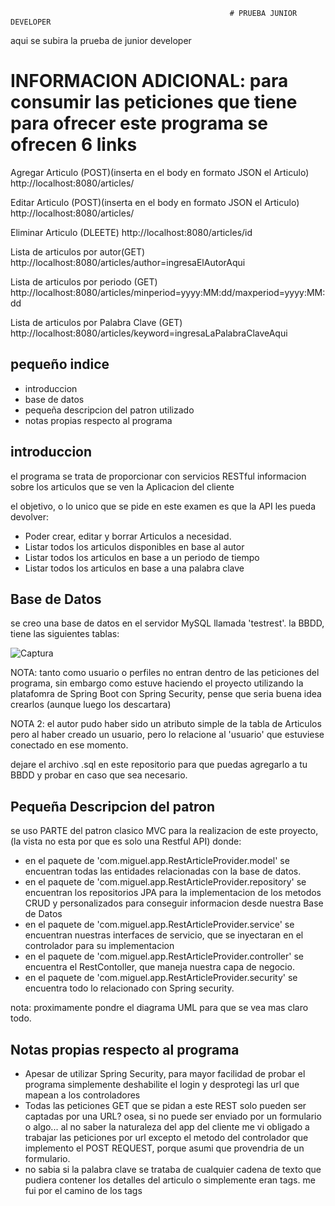                                                      # PRUEBA JUNIOR DEVELOPER
aqui se subira la prueba de junior developer

# INFORMACION ADICIONAL: para consumir las peticiones que tiene para ofrecer este programa se ofrecen 6 links

Agregar Articulo (POST)(inserta en el body en formato JSON el Articulo)
http://localhost:8080/articles/

Editar Articulo (POST)(inserta en el body en formato JSON el Articulo)
http://localhost:8080/articles/

Eliminar Articulo (DLEETE)
http://localhost:8080/articles/id

Lista de articulos por autor(GET)
http://localhost:8080/articles/author=ingresaElAutorAqui

Lista de articulos por periodo (GET)
http://localhost:8080/articles/minperiod=yyyy:MM:dd/maxperiod=yyyy:MM:dd

Lista de articulos por Palabra Clave (GET)
http://localhost:8080/articles/keyword=ingresaLaPalabraClaveAqui


## pequeño indice

- introduccion
- base de datos
- pequeña descripcion del patron utilizado
- notas propias respecto al programa


## introduccion

el programa se trata de proporcionar con servicios RESTful informacion sobre los articulos que se ven la Aplicacion del cliente

el objetivo, o lo unico que se pide en este examen es que la API les pueda devolver:

- Poder crear, editar y borrar Articulos a necesidad.
- Listar todos los articulos disponibles en base al autor
- Listar todos los articulos en base a un periodo de tiempo
- Listar todos los articulos en base a una palabra clave


## Base de Datos

se creo una base de datos en el servidor MySQL llamada 'testrest'. la BBDD, tiene las siguientes tablas:


![Captura](https://user-images.githubusercontent.com/59231896/76350516-4a7c1c00-62e2-11ea-8400-cad33a6b1565.JPG)


NOTA: tanto como usuario o perfiles no entran dentro de las peticiones del programa, sin embargo como estuve haciendo el proyecto 
utilizando la platafomra de Spring Boot con Spring Security, pense que seria buena idea crearlos (aunque luego los descartara)

NOTA 2: el autor pudo haber sido un atributo simple de la tabla de Articulos pero al haber creado un usuario, pero lo relacione al 
'usuario' que estuviese conectado en ese momento.

dejare el archivo .sql en este repositorio para que puedas agregarlo a tu BBDD y probar en caso que sea necesario.


## Pequeña Descripcion del patron

se uso PARTE del patron clasico MVC para la realizacion de este proyecto,(la vista no esta por que es solo una Restful API) donde:

- en el paquete de 'com.miguel.app.RestArticleProvider.model' se encuentran todas las entidades relacionadas con la base de datos.
- en el paquete de 'com.miguel.app.RestArticleProvider.repository' se encuentran los repositorios JPA para la implementacion de 
  los metodos CRUD y personalizados para conseguir informacion desde nuestra Base de Datos
- en el paquete de 'com.miguel.app.RestArticleProvider.service' se encuentran nuestras interfaces de servicio, que se inyectaran en el
  controlador para su implementacion
- en el paquete de 'com.miguel.app.RestArticleProvider.controller' se encuentra el RestContoller, que maneja nuestra capa de negocio.
- en el paquete de 'com.miguel.app.RestArticleProvider.security' se encuentra todo lo relacionado con Spring security.


nota: proximamente pondre el diagrama UML para que se vea mas claro todo.


## Notas propias respecto al programa

- Apesar de utilizar Spring Security, para mayor facilidad de probar el programa simplemente deshabilite el login y desprotegi las
  url que mapean a los controladores
- Todas las peticiones GET que se pidan a este REST solo pueden ser captadas por una URL? osea, si no puede ser enviado por un formulario
  o algo... al no saber la naturaleza del app del cliente me vi obligado a trabajar las peticiones por url excepto el metodo del controlador
  que implemento el POST REQUEST, porque asumi que provendria de un formulario.
- no sabia si la palabra clave se trataba de cualquier cadena de texto que pudiera contener los detalles del articulo o simplemente eran
  tags. me fui por el camino de los tags
